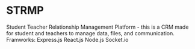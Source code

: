 # STRMP
Student Teacher Relationship Management Platform - this is a CRM made for student and teachers to manage data, files, and communication. 
Framworks:
Express.js
React.js
Node.js
Socket.io
